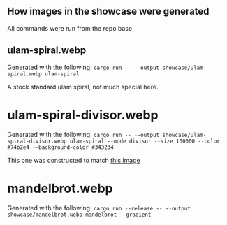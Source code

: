 ## How images in the showcase were generated

All commands were run from the repo base

## ulam-spiral.webp
Generated with the following:
`cargo run -- --output showcase/ulam-spiral.webp ulam-spiral`

A stock standard ulam spiral, not much special here.

# ulam-spiral-divisor.webp
Generated with the following:
`cargo run -- --output showcase/ulam-spiral-divisor.webp ulam-spiral --mode divisor --size 100000 --color #74b2e4 --background-color #343234`

This one was constructed to match [this image](https://en.wikiquote.org/wiki/File:Ulam_Spiral_Divisors_100000.png)

# mandelbrot.webp
Generated with the following:
`cargo run --release -- --output showcase/mandelbrot.webp mandelbrot --gradient`
